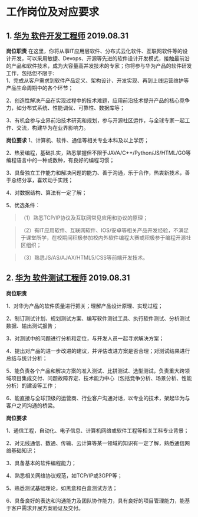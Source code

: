 # 工作岗位及对应要求

## 1. [华为 软件开发工程师](http://career.huawei.com/reccampportal/campus4_index.html#campus4/pages/joblist/jobDetail.html?jobId=96297&d=1566721316359&type=2) 2019.08.31

**岗位职责**
在这里，你将从事IT应用层软件、分布式云化软件、互联网软件等的设计开发，可以采用敏捷、Devops、开源等先进的软件设计开发模式，接触最前沿的产品和软件技术，成为大容量高并发技术的专家；你将参与华为产品的软件研发工作，包括但不限于:  
1、完成从客户需求到软件产品定义、架构设计、开发实现、再到上线运营维护等产品生命周期中的各个环节；

2、创造性解决产品在实现过程中的技术难题，应用前沿技术提升产品的核心竞争力，如分布式系统、性能调优、可靠性、数据库等；

3、有机会参与业界前沿技术研究和规划，参与开源社区运作，与全球专家一起工作、交流，构建华为在业界影响力。

**岗位要求**
1、计算机、软件、通信等相关专业本科及以上学历；

2、热爱编程，基础扎实，熟悉掌握但不限于JAVA/C++/Python/JS/HTML/GO等编程语言中的一种或数种，有良好的编程习惯；

3、具备独立工作能力和解决问题的能力、善于沟通，乐于合作，热衷新技术，善于总结分享，喜欢动手实践；   

4、对数据结构、算法有一定了解；

5、优选条件：
> （1）熟悉TCP/IP协议及互联网常见应用和协议的原理；

> （2）有IT应用软件、互联网软件、IOS/安卓等相关产品开发经验，不满足于课堂所学，在校期间积极参加校内外软件编程大赛或积极参于编程开源社区组织；

> （3）熟悉JS/AS/AJAX/HTML5/CSS等前端开发技术。

## 2. [华为 软件测试工程师](http://career.huawei.com/reccampportal/campus4_index.html#campus4/pages/joblist/jobDetail.html?jobId=96271&d=1566721463184&type=2) 2019.08.31

**岗位职责**

1、对华为产品的软件质量进行把关；理解产品设计原理、实现过程；

2、制订测试计划、规划测试方案、编写软件测试工具、执行软件测试、分析测试数据、输出测试报告；

3、对测试中的问题进行分析和定位，与开发人员一起寻求解决方案；

4、提出对产品的进一步改进的建议，并评估改进方案是否合理；对测试结果进行总结与统计分析；

5、能负责各个产品和解决方案的准入测试、比拼测试、选型测试，负责重大跨领域项目集成交付、问题故障界定、技术能力中心（包括竞争分析、场景分析、性能分析）的建设等工作；

6、能直接与全球顶级的运营商、行业客户沟通对话，以专业的技术，架起华为与客户之间沟通的桥梁。

**岗位要求**

1、通信工程，自动化、电子信息、计算机网络或软件工程等相关工科专业背景；

2、对无线通信、数通、传输、云计算等某一领域的知识有一定了解，熟悉通信网络基础知识；

3、具备基本的软件编程能力；

4、熟悉相关网络协议规范，如TCP/IP或3GPP等；

5、熟悉测试基础理论，如黑盒和白盒测试方法；

6、具备良好的表达和沟通能力及团队协作能力，具有良好的项目管理能力，能基于客户需求开展方案验证及交付。
